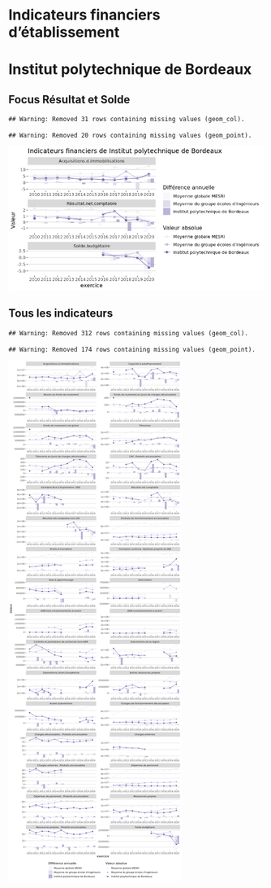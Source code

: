 Indicateurs financiers d’établissement
================

# Institut polytechnique de Bordeaux

## Focus Résultat et Solde

    ## Warning: Removed 31 rows containing missing values (geom_col).

    ## Warning: Removed 20 rows containing missing values (geom_point).

![](institut_polytechnique_de_bordeaux_files/figure-gfm/etab.focus-1.png)<!-- -->

## Tous les indicateurs

    ## Warning: Removed 312 rows containing missing values (geom_col).

    ## Warning: Removed 174 rows containing missing values (geom_point).

![](institut_polytechnique_de_bordeaux_files/figure-gfm/etab-1.png)<!-- -->
